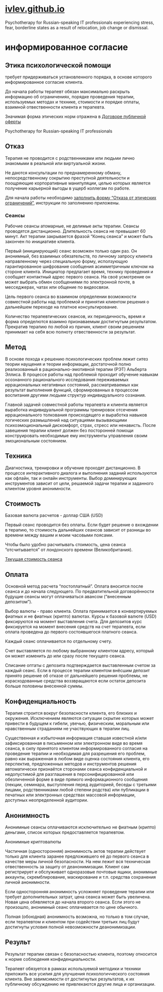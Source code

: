 # [ivlev.github.io](https://ivlev.github.io/)
Psychotherapy for Russian-speaking IT professionals experiencing stress, fear, borderline states as a result of relocation, job change or dismissal.

# информированное согласие

## Этика психологической помощи

требует придерживаться установленного порядка, в основе которого информированное согласие клиента.

До начала работы терапевт обязан максимально раскрыть информацию об ограничениях, порядке проведения терапии, используемых методах и технике, стоимости и порядке оплаты, взаимной отвественности клиента и терапевта.

Значимая форма этических норм отражена в [Договоре публичной оферты](https://ivlev.github.io/offer/)

Psychotherapy for Russian-speaking IT professionals

## Отказ

Терапия не проводится с родственниками или людьми лично знакомыми в реальной или виртуальной жизни.

Не даются консультации по преднамеренному обману, непосредственному сокрытию преступной деятельности и поощряющие корпоративные манипуляции, целью которых является получение карьерной выгоды в ущерб коллегам по работе.

Для начала работы необходимо [заполнить форму “Отказа от этических ограничений”](https://ivlev.github.io/disclaimer/), инструкции по заполнению приложены.

### Сеансы

Рабочие сеансы атомарные, не делимые акты терапии. Сеансы проводятся дистанционно. Длительность сеанса не превышает 60 минут. Акт терапии закрывается фразой “Конец сеанса” и может быть закончен по инициативе клиента.

Первый (инициирующий) сеанс возможен только один раз. Он анонимный, без взаимных обязательств, по личному запросу клиента направленному через специальную форму, исползующую гарантированное шифрование сообщения асимметричным ключом на стороне клиента. Инициатор предлагает время, технику проведения и сообщает контактный адрес первого сеанса. На своё усмотрение он может выбрать обмен сообщениями по электронной почте, в месседжерах, чатах или общение по видеосвязи.

Цель первого сеанса во взаимном определении возможности совместной работы над проблемой и принятия клиентом решения о дальнейшем переходе на платное консультирование.

Количество терапевтических сеансов, их периодичность, время и форма определются взаимно признаваемым достигнутым результатом. Прекратив терапию по любой из причин, клиент своим решением принимает на себя всю полноту отвественности за результат.

## Метод

В основе похода к решению психологических проблем лежит ситез теории наущения и теории информации, достаточной полно реализованный в рационально-эмотивной терапии (РЭТ) Альберта Эллиса. В процессе работы над проблемой проходит обучение навыкам осознанного рационального исследования переживаемых иррациональных негативных состояний, рассматриваемых как результат выполнения функций, сформированных в процессом воспитания другими людьми структур индивидуального сознания.

Главной задачей совместной работы терапевта и клиента является выработка индивидуальной программы тренировок отсечения иррационального толкования происходящего и выработка навыков логических размышлений над ситуациями вызывающими психоэмоциональный дискомфорт, страх, стресс или ненависть. После завешения терапии клиент должен без посторонней помощи конструировать необходимые ему инструменты управления своим эмоциональным состоянием.

## Техника

Диагностика, тренировки и обучение проходят дистанционно. В процессе интерактивного диалога и выполнения заданий используются как офлайн, так и онлайн инструменты. Выбор доминирующих инструментов зависит от цели, решаемой задачи терапии и заданного клиентом уровня анонимности.

## Стоимость

Базовая валюта расчетов - доллар США (USD)

Первый сеанс проводится без оплаты. Если будет решение о вхождении в терапию, то стоимость дальнейших сеансов зависит от разницы во времени между вашим и моим часовыми поясами.

Чтобы было удобно расчитывать стоимость, цена сеанса “отсчитывается” от лондонского времени (Великобритания).

[Текущая стоимость сеанса](https://ivlev.github.io/value/)

## Оплата

Основной метод расчета “постоплатный”. Оплата вносится после сеанса и до начала следующего. По предватительной договорённости будущие сеансы могут оплачиваться авансом (“внесенным депозитом”).

Выбор валюты - право клиента. Оплата принимается в конвертируемых фиатных и не фиатных (крипто) валютах. Курсы к базовой валюте (USD) фиксируются на момент выставления счета. Для депозитов курс фиксируется на момент внесения средств на счет терапевта, если оплата проведена до первого состоявшегося платного сеанса.

Каждый сеанс оплачивается по отдельному счету.

Счет выставляется по любому выбранному клиентом адресу, который он может изменить до или сразу после текущего сеанса.

Списание оптаты с депозита подтверждается выставленным счетом за каждый сеанс. Если в процессе терапии клиентом внёсшим депозит принято решение об отказе от дальнейшего решения проблемы, не израсходованные средства воззвращаются если остаток депозита больше половины внесенной суммы.

## Конфиденциальность

Терапия строится вокруг безопасности клиента, его близких и окружения. Исключением являются ситуации скрытие которых может привести в будущем к гибели, увечью, физическим, моральным или нравственным страданиям не участвующих в терапии лиц.

Существенная и избыточная информация ставшая известной и/или зафиксированная в письменном или электронном виде во время сеанса, в силу принятого клиентом информированного согласия на проведение терапии и необходимая для разрешения его проблем, равно как выраженная в любом виде оценка состояния клиента, его перспектив, предложенных методов и инструментов решения автоматически признаётся сторонами сеанса конфиденциальной и недопустимой для разглашения в персонифицированной или обезличенной форме в виде прямого информационного сообщения (лекции, семинара, выступления перед аудиторией, беседы с третьими лицами, родственниками любой степени родства) или публикации в печатных или электронных средствах массовой информации, доступных неопределенной аудитории.

## Анонимность

Анонимные сеансы оплачиваются исключительно не фиатным (крипто) деньгами, список которых предоставляется терапевтом.

Анонимные криптовалюты

Частичная (односторонняя) анонимность актов терапии действует только для клиента заранее предложившего её до первого сеанса в качестве меры личной безопасности. На нем лежит вся техническая отвественность за защиту от деанонимизации. Клиент сам регистрирует и обслуживает одноразовые почтовые ящики, анонимные аккаунты, скремблирование, маскирование и т.п. средства сохранения личной анонимности.

Если односторонняя анонимность усложняет проведение терапии или требует дополнительных затрат, цена сеанса может быть увеличена. Новая цена обявляется до начала второго сеанса. Если этого не произошло, анонимный сеанс оплачивается по цене обычного.

Полная (обоюдная) анонимность возможна, но только в том случае, если терапевтом и клиентом при содействии третьих лиц будут достигнуты условия полной невозможности деанонимизации.

## Результ

Результат терапии связан с безопасностью клиента, поэтому относится к норме соблюдения конфиденциальности.

Терапевт обязуется в рамках используемой методики и техники приложить все усилия для улучшения психологичческого состояния клиента. Вне завимсимости от достигнутых результатов, к их публичному обсуждению не привлекаются другие лица и организации.
